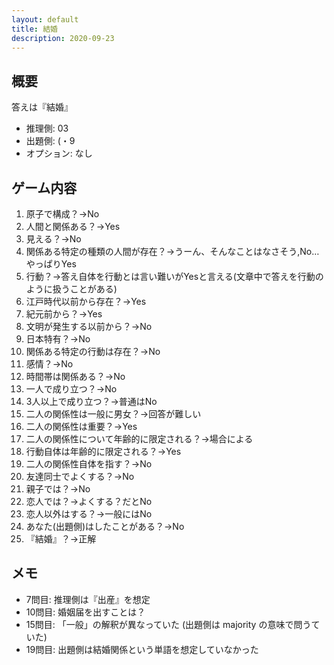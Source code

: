 ```yaml
---
layout: default
title: 結婚
description: 2020-09-23
---
```


## 概要

答えは『結婚』

- 推理側: 03
- 出題側: (・9
- オプション: なし

## ゲーム内容

1. 原子で構成？→No
2. 人間と関係ある？→Yes
3. 見える？→No
4. 関係ある特定の種類の人間が存在？→うーん、そんなことはなさそう,No…やっぱりYes
5. 行動？→答え自体を行動とは言い難いがYesと言える(文章中で答えを行動のように扱うことがある)
6. 江戸時代以前から存在？→Yes
7. 紀元前から？→Yes
8. 文明が発生する以前から？→No
9. 日本特有？→No
10. 関係ある特定の行動は存在？→No
11. 感情？→No
12. 時間帯は関係ある？→No
13. 一人で成り立つ？→No
14. 3人以上で成り立つ？→普通はNo
15. 二人の関係性は一般に男女？→回答が難しい
16. 二人の関係性は重要？→Yes
17. 二人の関係性について年齢的に限定される？→場合による
18. 行動自体は年齢的に限定される？→Yes
19. 二人の関係性自体を指す？→No
20. 友達同士でよくする？→No
21. 親子では？→No
22. 恋人では？→よくする？だとNo
23. 恋人以外はする？→一般にはNo
24. あなた(出題側)はしたことがある？→No
25. 『結婚』？→正解

## メモ

- 7問目: 推理側は『出産』を想定
- 10問目: 婚姻届を出すことは？
- 15問目: 「一般」の解釈が異なっていた (出題側は majority の意味で問うていた)
- 19問目: 出題側は結婚関係という単語を想定していなかった
